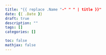 ```yaml
---
title: "{{ replace .Name "-" " " | title }}"
date: {{ .Date }}
draft: true
description: ""
tags: []
categories: []

toc: false
mathjax: false
---
```


